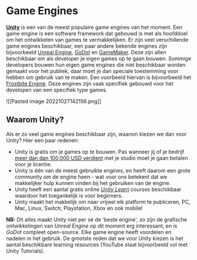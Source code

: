 # Game Engines
 [**Unity**](https://unity.com/) is een van de meest populaire game engines van het moment. Een game engine is een software framework dat gebouwd is met als hoofddoel om het ontwikkelen van games te vermakkelijken. Er zijn veel verschillende game engines beschikbaar, een paar andere bekende engines zijn bijvoorbeeld [Unreal Engine](https://www.unrealengine.com/en-US), [GoDot](https://godotengine.org/) en [GameMaker](https://gamemaker.io/en/gamemaker). Deze zijn allen beschikbaar om als developer je eigen games op te gaan bouwen. Sommige developers bouwen hun eigen game engines die niet beschikbaar worden gemaakt voor het publiek, daar moet je dan speciale toestemming voor hebben om gebruik van te maken. Een voorbeeld hiervan is bijvoorbeeld het [Frostbite Engine](https://www.ea.com/frostbite/engine). Deze engines zijn vaak specifiek gebouwd voor het developen van een specifiek type games.
 
 ![[Pasted image 20221027142156.png]]
 
## Waarom Unity?
Als er zo veel game engines beschikbaar zijn, waarom kiezen we dan voor Unity? Hier een paar redenen:
- Unity is gratis om je games op te bouwen. Pas wanneer jij of je bedrijf [meer dan dan  100,000 USD verdient](https://unity3d.com/unity/activation/personal) met je studio moet je gaan betalen voor je licentie.
- Unity is één van de meest gebruikte engines, en heeft daarom een grote community om de engine heen - wat voor ons betekent dat we makkelijker hulp kunnen vinden bij het gebruiken van de engine.
- Unity heeft een aantal gratis online *[Unity Learn](https://learn.unity.com/)* courses beschikbaar waardoor het toegankelijk is voor beginners.
- Unity maakt het makkelijk om naar vrijwel elk platform te publiceren, PC, Mac, Linux, Switch, Playstation, Xbox en ook mobile!

**NB:** Dit alles maakt Unity niet per sé de 'beste engine', zo zijn de grafische ontwikkelingen van *Unreal Engine* op dit moment erg interessant, en is *GoDot* compleet open-source. Elke game engine heeft voordelen en nadelen in het gebruik. De grootste reden dat we voor Unity kiezen is het aantal beschikbare learning resources (YouTube staat bijvoorbeeld vol met Unity Tutorials).